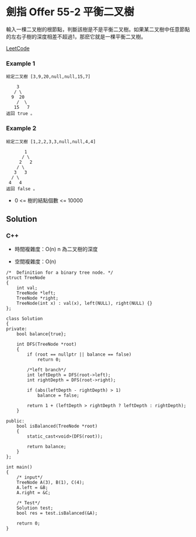 # 劍指 Offer 55-2 平衡二叉樹

輸入一棵二叉樹的根節點，判斷該樹是不是平衡二叉樹。如果某二叉樹中任意節點的左右子樹的深度相差不超過1，那麽它就是一棵平衡二叉樹。

[LeetCode](https://leetcode-cn.com/problems/ping-heng-er-cha-shu-lcof/)

### Example 1
```
給定二叉樹 [3,9,20,null,null,15,7]

    3
   / \
  9  20
    /  \
   15   7
返回 true 。
```

### Example 2
```
給定二叉樹 [1,2,2,3,3,null,null,4,4]

       1
      / \
     2   2
    / \
   3   3
  / \
 4   4
返回 false 。
```

* 0 <= 樹的結點個數 <= 10000

## Solution  

### C++

* 時間複雜度：O(n) n 為二叉樹的深度

* 空間複雜度：O(n) 

```
/*  Definition for a binary tree node. */
struct TreeNode
{
    int val;
    TreeNode *left;
    TreeNode *right;
    TreeNode(int x) : val(x), left(NULL), right(NULL) {}
};

class Solution
{
private:
    bool balance{true};

    int DFS(TreeNode *root)
    {
        if (root == nullptr || balance == false)
            return 0;

        /*left branch*/
        int leftDepth = DFS(root->left);
        int rightDepth = DFS(root->right);

        if (abs(leftDepth - rightDepth) > 1)
            balance = false;

        return 1 + (leftDepth > rightDepth ? leftDepth : rightDepth);
    }

public:
    bool isBalanced(TreeNode *root)
    {
        static_cast<void>(DFS(root));

        return balance;
    }
};

int main()
{
    /* input*/
    TreeNode A(3), B(1), C(4);
    A.left = &B;
    A.right = &C;

    /* Test*/
    Solution test;
    bool res = test.isBalanced(&A);

    return 0;
}
```